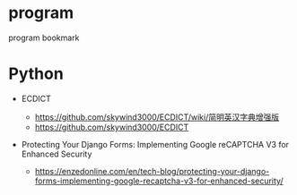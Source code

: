 # program
program bookmark

# Python
- ECDICT
  - https://github.com/skywind3000/ECDICT/wiki/简明英汉字典增强版
  - https://github.com/skywind3000/ECDICT

- Protecting Your Django Forms: Implementing Google reCAPTCHA V3 for Enhanced Security
  - https://enzedonline.com/en/tech-blog/protecting-your-django-forms-implementing-google-recaptcha-v3-for-enhanced-security/
